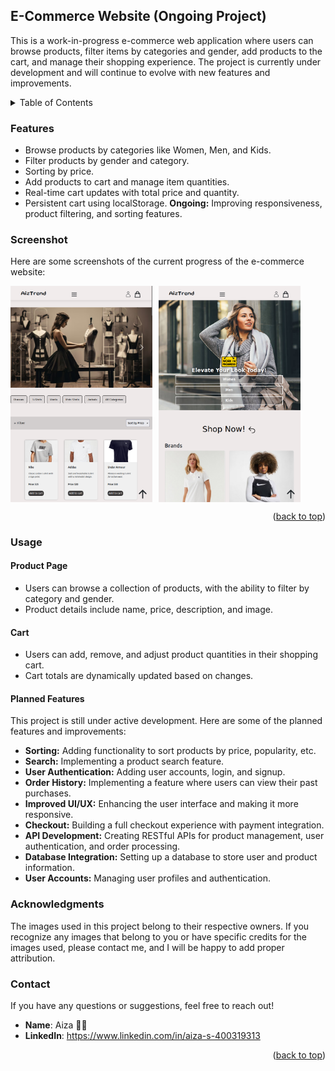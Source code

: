## E-Commerce Website (Ongoing Project)
<a id="e-commerce-website-ongoing-project"></a>

This is a work-in-progress e-commerce web application where users can browse products, filter items by categories and gender, add products to the cart, and manage their shopping experience. The project is currently under development and will continue to evolve with new features and improvements.

<details>
  <summary>Table of Contents</summary>
  <ol>
    <li><a href="#about-the-project">Features</a></li>
    <li><a href="#screenshot">Screenshot</a></li>
    <li><a href="#usage">Usage</a></li>
    <li><a href="#planned features">Planned Features</a></li>
    <li><a href="#contact">Contact</a></li>
  </ol>
</details>

### Features

- Browse products by categories like Women, Men, and Kids.
- Filter products by gender and category.
- Sorting by price.
- Add products to cart and manage item quantities.
- Real-time cart updates with total price and quantity.
- Persistent cart using localStorage.
**Ongoing:** Improving responsiveness, product filtering, and sorting features.


### Screenshot

Here are some screenshots of the current progress of the e-commerce website:

<div style="display: flex; flex-wrap: wrap; gap: 10px;">
  <img src="./screenshots/screenshot1.png" alt="E-commerce Screenshot 1" style="width: 45%;">
  <img src="./screenshots/screenshot2.png" alt="E-commerce Screenshot 2" style="width: 45%;">
</div>

<p align="right">(<a href="#e-commerce-website-ongoing-project">back to top</a>)</p>

### Usage

#### Product Page 

- Users can browse a collection of products, with the ability to filter by category and gender.
- Product details include name, price, description, and image.


#### Cart

- Users can add, remove, and adjust product quantities in their shopping cart.
- Cart totals are dynamically updated based on changes.

#### Planned Features

This project is still under active development. Here are some of the planned features and improvements:

- **Sorting:** Adding functionality to sort products by price, popularity, etc.
- **Search:** Implementing a product search feature.
- **User Authentication:** Adding user accounts, login, and signup.
- **Order History:** Implementing a feature where users can view their past purchases.
- **Improved UI/UX:** Enhancing the user interface and making it more responsive.
- **Checkout:** Building a full checkout experience with payment integration.
- **API Development:** Creating RESTful APIs for product management, user authentication, and order processing.
- **Database Integration:** Setting up a database to store user and product information.
- **User Accounts:** Managing user profiles and authentication.


### Acknowledgments

The images used in this project belong to their respective owners. If you recognize any images that belong to you or have specific credits for the images used, please contact me, and I will be happy to add proper attribution.



### Contact

If you have any questions or suggestions, feel free to reach out!

- **Name**: Aiza 👩‍💻
- **LinkedIn**: https://www.linkedin.com/in/aiza-s-400319313

<p align="right">(<a href="#e-commerce-website-ongoing-project">back to top</a>)</p>
